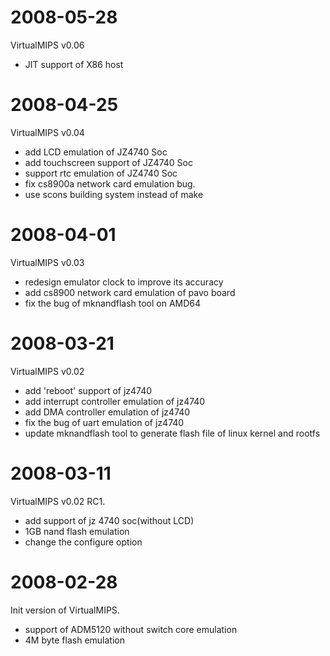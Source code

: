 # 2008-05-28 #
VirtualMIPS v0.06
  * JIT support of X86 host

# 2008-04-25 #
VirtualMIPS v0.04
  * add LCD emulation of JZ4740 Soc
  * add touchscreen support of JZ4740 Soc
  * support rtc emulation of JZ4740 Soc
  * fix cs8900a network card emulation bug.
  * use scons building system instead of make

# 2008-04-01 #
VirtualMIPS v0.03
  * redesign emulator clock to improve its accuracy
  * add cs8900 network card emulation of pavo board
  * fix the bug of mknandflash tool on AMD64

# 2008-03-21 #

VirtualMIPS v0.02
  * add 'reboot' support of jz4740
  * add interrupt controller emulation of jz4740
  * add DMA controller emulation of jz4740
  * fix the bug of uart emulation of jz4740
  * update mknandflash tool to generate flash file of linux kernel and rootfs

# 2008-03-11 #

VirtualMIPS v0.02 RC1.
  * add support of jz 4740 soc(without LCD)
  * 1GB nand flash emulation
  * change the configure option

# 2008-02-28 #

Init version of VirtualMIPS.
  * support of ADM5120 without switch core emulation
  * 4M byte flash emulation